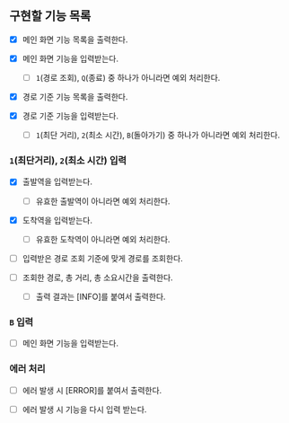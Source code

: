 ## 구현할 기능 목록

- [x] 메인 화면 기능 목록을 출력한다.

- [x] 메인 화면 기능을 입력받는다.

  - [ ] `1`(경로 조회), `Q`(종료) 중 하나가 아니라면 예외 처리한다.

- [x] 경로 기준 기능 목록을 출력한다.

- [x] 경로 기준 기능을 입력받는다.

  - [ ] `1`(최단 거리), `2`(최소 시간), `B`(돌아가기) 중 하나가 아니라면 예외 처리한다.

### `1`(최단거리), `2`(최소 시간) 입력

- [x] 출발역을 입력받는다.

  - [ ] 유효한 출발역이 아니라면 예외 처리한다.

- [x] 도착역을 입력받는다.

  - [ ] 유효한 도착역이 아니라면 예외 처리한다.

- [ ] 입력받은 경로 조회 기준에 맞게 경로를 조회한다.

- [ ] 조회한 경로, 총 거리, 총 소요시간을 출력한다.

  - [ ] 출력 결과는 [INFO]를 붙여서 출력한다.

### `B` 입력

- [ ] 메인 화면 기능을 입력받는다.

### 에러 처리

- [ ] 에러 발생 시 [ERROR]를 붙여서 출력한다.

- [ ] 에러 발생 시 기능을 다시 입력 받는다.
